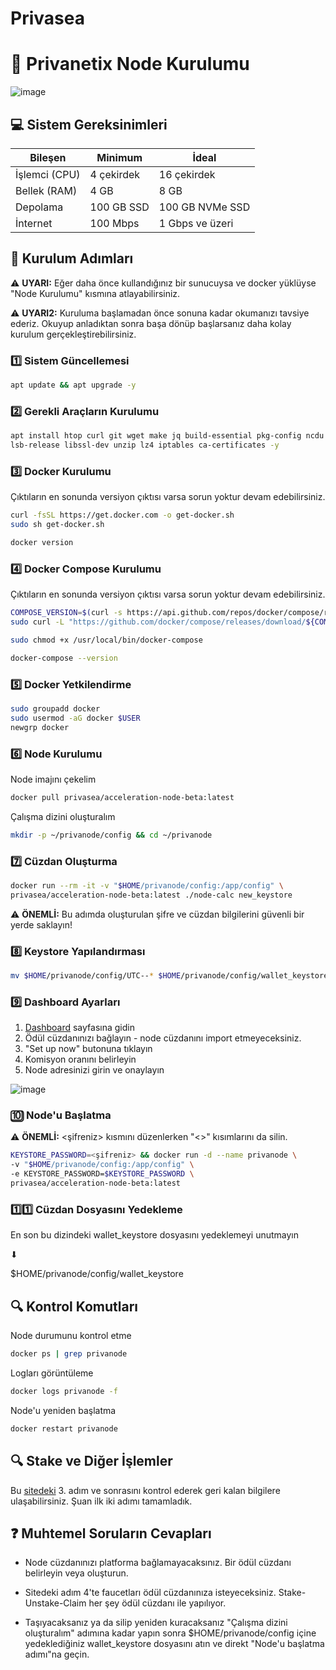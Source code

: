 # Privasea

# 🌟 Privanetix Node Kurulumu

![image](https://github.com/user-attachments/assets/79d63a68-6697-41aa-9e7d-766d1fe2a5a9)


## 💻 Sistem Gereksinimleri

| Bileşen | Minimum | İdeal |
|---------|----------|--------|
| İşlemci (CPU) | 4 çekirdek | 16 çekirdek |
| Bellek (RAM) | 4 GB | 8 GB |
| Depolama | 100 GB SSD | 100 GB NVMe SSD |
| İnternet | 100 Mbps | 1 Gbps ve üzeri |

## 📝 Kurulum Adımları

⚠️ **UYARI:** Eğer daha önce kullandığınız bir sunucuysa ve docker yüklüyse "Node Kurulumu" kısmına atlayabilirsiniz.

⚠️ **UYARI2:** Kuruluma başlamadan önce sonuna kadar okumanızı tavsiye ederiz. Okuyup anladıktan sonra başa dönüp başlarsanız daha kolay kurulum gerçekleştirebilirsiniz.

### 1️⃣ Sistem Güncellemesi

```bash
apt update && apt upgrade -y
```

### 2️⃣ Gerekli Araçların Kurulumu

```bash
apt install htop curl git wget make jq build-essential pkg-config ncdu tar clang \
lsb-release libssl-dev unzip lz4 iptables ca-certificates -y
```

### 3️⃣ Docker Kurulumu

Çıktıların en sonunda versiyon çıktısı varsa sorun yoktur devam edebilirsiniz.

```bash
curl -fsSL https://get.docker.com -o get-docker.sh
sudo sh get-docker.sh
```

```bash
docker version
```

### 4️⃣ Docker Compose Kurulumu

Çıktıların en sonunda versiyon çıktısı varsa sorun yoktur devam edebilirsiniz.

```bash
COMPOSE_VERSION=$(curl -s https://api.github.com/repos/docker/compose/releases/latest | grep tag_name | cut -d '"' -f 4)
sudo curl -L "https://github.com/docker/compose/releases/download/${COMPOSE_VERSION}/docker-compose-$(uname -s)-$(uname -m)" -o /usr/local/bin/docker-compose

sudo chmod +x /usr/local/bin/docker-compose

docker-compose --version
```

### 5️⃣ Docker Yetkilendirme

```bash
sudo groupadd docker
sudo usermod -aG docker $USER
newgrp docker
```

### 6️⃣ Node Kurulumu

Node imajını çekelim

```bash
docker pull privasea/acceleration-node-beta:latest
```
Çalışma dizini oluşturalım

```bash
mkdir -p ~/privanode/config && cd ~/privanode
```

### 7️⃣ Cüzdan Oluşturma

```bash
docker run --rm -it -v "$HOME/privanode/config:/app/config" \
privasea/acceleration-node-beta:latest ./node-calc new_keystore
```

⚠️ **ÖNEMLİ:** Bu adımda oluşturulan şifre ve cüzdan bilgilerini güvenli bir yerde saklayın!

### 8️⃣ Keystore Yapılandırması

```bash
mv $HOME/privanode/config/UTC--* $HOME/privanode/config/wallet_keystore
```

### 9️⃣ Dashboard Ayarları

1. [Dashboard](https://deepsea-beta.privasea.ai/privanetixNode) sayfasına gidin
2. Ödül cüzdanınızı bağlayın - node cüzdanını import etmeyeceksiniz.
3. "Set up now" butonuna tıklayın
4. Komisyon oranını belirleyin
5. Node adresinizi girin ve onaylayın

![image](https://github.com/user-attachments/assets/fd22113f-1dc4-4cb8-bd64-aaf2b30aa1da)


### 🔟 Node'u Başlatma

⚠️ **ÖNEMLİ:** <şifreniz> kısmını düzenlerken "<>" kısımlarını da silin.

```bash
KEYSTORE_PASSWORD=<şifreniz> && docker run -d --name privanode \
-v "$HOME/privanode/config:/app/config" \
-e KEYSTORE_PASSWORD=$KEYSTORE_PASSWORD \
privasea/acceleration-node-beta:latest
```

### 1️⃣1️⃣ Cüzdan Dosyasını Yedekleme

En son bu dizindeki wallet_keystore dosyasını yedeklemeyi unutmayın

⬇

$HOME/privanode/config/wallet_keystore

## 🔍 Kontrol Komutları

Node durumunu kontrol etme

```bash
docker ps | grep privanode
```

Logları görüntüleme

```bash
docker logs privanode -f
```

Node'u yeniden başlatma

```bash
docker restart privanode
```
## 🔍 Stake ve Diğer İşlemler

Bu [sitedeki](https://www.privasea.ai/privanetix-node) 3. adım ve sonrasını kontrol ederek geri kalan bilgilere ulaşabilirsiniz. Şuan ilk iki adımı tamamladık.

## ❓ Muhtemel Soruların Cevapları

- Node cüzdanınızı platforma bağlamayacaksınız. Bir ödül cüzdanı belirleyin veya oluşturun.

- Sitedeki adım 4'te faucetları ödül cüzdanınıza isteyeceksiniz. Stake-Unstake-Claim her şey ödül cüzdanı ile yapılıyor.

- Taşıyacaksanız ya da silip yeniden kuracaksanız "Çalışma dizini oluşturalım" adımına kadar yapın sonra $HOME/privanode/config içine yedeklediğiniz wallet_keystore dosyasını atın ve direkt "Node'u başlatma adımı"na geçin.
